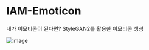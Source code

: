 # IAM-Emoticon
내가 이모티콘이 된다면? StyleGAN2를 활용한 이모티콘 생성

![image](https://user-images.githubusercontent.com/103553532/209472015-b0b7c5a3-f436-4819-9479-fde0bcb28d7e.png)
